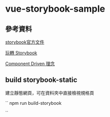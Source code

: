 # vue-storybook-sample


## 參考資料

[storybook官方文件](https://storybook.js.org/docs/vue/get-started/install)

[玩轉 Storybook](https://ithelp.ithome.com.tw/articles/10237430)

[Component Driven 理念](https://www.componentdriven.org/)


## build storybook-static

建立靜態網頁，可在資料夾中直接檢視規格頁

``
npm run build-storybook

``
